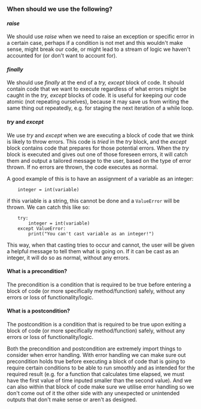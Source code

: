 ### When should we use the following?

#### _raise_
We should use _raise_ when we need to raise an exception or specific error in a certain case, perhaps if a condition is not met and this wouldn't make sense, might break our code, or might lead to a stream of logic we haven't accounted for (or don't want to account for).  
#### _finally_
We should use _finally_ at the end of a _try, except_ block of code. It should contain code that we want to execute regardless of what errors might be caught in the _try, except_ blocks of code. It is useful for keeping our code atomic (not repeating ourselves), because it may save us from writing the same thing out repeatedly, e.g. for staging the next iteration of a while loop.

#### _try_ and _except_
We use _try_ and _except_ when we are executing a block of code that we think is likely to throw errors. This code is *tried* in the _try_ block, and the _except_ block contains code that prepares for those potential errors. When the _try_ block is executed and gives out one of those foreseen errors, it will catch them and output a tailored message to the user, based on the type of error thrown. If no errors are thrown, the code executes as normal.

A good example of this is to have an assignment of a variable as an integer:
        
        integer = int(variable)
        
if this variable is a string, this cannot be done and a ```ValueError``` will be thrown. We can catch this like so:

        try:
            integer = int(variable)
        except ValueError:
            print("You can't cast variable as an integer!")
This way, when that casting tries to occur and cannot, the user will be given a helpful message to tell them what is going on. If it can be cast as an integer, it will do so as normal, without any errors.

#### What is a precondition?
The precondition is a condition that is required to be true before entering a block of code (or more specifically method/function) safely, without any errors or loss of functionality/logic.

#### What is a postcondition?
The postcondition is a condition that is required to be true upon exiting a block of code (or more specifically method/function) safely, without any errors or loss of functionality/logic.

Both the precondition and postcondition are extremely import things to consider when error handling. With error handling we can make sure out precondition holds true before executing a block of code that is going to require certain conditions to be able to run smoothly and as intended for the required result (e.g. for a function that calculates time elapsed, we must have the first value of time inputed smaller than the second value). And we can also within that block of code make sure we utilise error handling so we don't come out of it the other side with any unexpected or unintended outputs that don't make sense or aren't as designed.